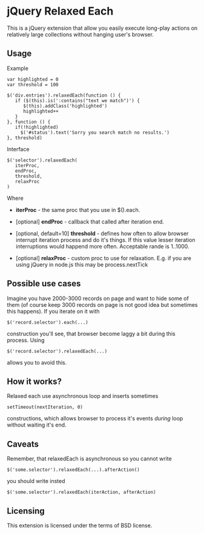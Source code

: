 # jQuery Relaxed Each

This is a jQuery extension that allow you easily execute long-play
actions on relatively large collections without hanging user's
browser.

## Usage

Example

    var highlighted = 0
    var threshold = 100

    $('div.entries').relaxedEach(function () {
       if ($(this).is(':contains("text we match")') {
          $(this).addClass('highlighted')
          highlighted++
       }
    }, function () {
       if(!highlighted)
         $('#status').text('Sorry you search match no results.')
    }, threshold)

Interface

    $('selector').relaxedEach(
       iterProc,
       endProc,
       threshold,
       relaxProc
    )

Where

* **iterProc** - the same proc that you use in $().each.  

* [optional] **endProc** - callback that called after iteration end.

* [optional, default=10] **threshold** - defines how often to allow
 browser interrupt iteration process and do it's things. If this value
 lesser iteration interruptions would happend more often. Acceptable
 rande is 1..1000.

* [optional] **relaxProc** - custom proc to use for
  relaxation. E.g. if you are using jQuery in node.js this may be
  process.nextTick

## Possible use cases

Imagine you have 2000-3000 records on page and want to hide some of
them (of course keep 3000 records on page is not good idea but
sometimes this happens). If you iterate on it with 

    $('record.selector').each(...)

construction you'll see, that browser become laggy a bit during this
process. Using

    $('record.selector').relaxedEach(...)

allows you to avoid this.

## How it works?

Relaxed each use asynchronous loop and inserts sometimes 

    setTimeout(nextIteration, 0)

constructions, which allows browser to process it's events _during_
loop without waiting it's end.

## Caveats

Remember, that relaxedEach is asynchronous so you cannot
write 

    $('some.selector').relaxedEach(...).afterAction()

you should write insted

    $('some.selector').relaxedEach(iterAction, afterAction)

## Licensing

This extension is licensed under the terms of BSD license.
